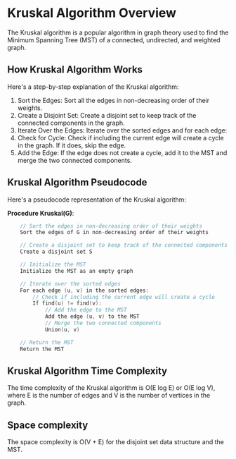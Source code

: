 # Kruskal Algorithm Overview

The Kruskal algorithm is a popular algorithm in graph theory used to find the Minimum Spanning Tree (MST) of a connected, undirected, and weighted graph.

## How Kruskal Algorithm Works

Here's a step-by-step explanation of the Kruskal algorithm:

1. Sort the Edges: Sort all the edges in non-decreasing order of their weights.
2. Create a Disjoint Set: Create a disjoint set to keep track of the connected components in the graph.
3. Iterate Over the Edges: Iterate over the sorted edges and for each edge:
4. Check for Cycle: Check if including the current edge will create a cycle in the graph. If it does, skip the edge.
5. Add the Edge: If the edge does not create a cycle, add it to the MST and merge the two connected components.

## Kruskal Algorithm Pseudocode

Here's a pseudocode representation of the Kruskal algorithm:

**Procedure Kruskal(G)**:

```cpp
    // Sort the edges in non-decreasing order of their weights
    Sort the edges of G in non-decreasing order of their weights

    // Create a disjoint set to keep track of the connected components
    Create a disjoint set S

    // Initialize the MST
    Initialize the MST as an empty graph

    // Iterate over the sorted edges
    For each edge (u, v) in the sorted edges:
        // Check if including the current edge will create a cycle
        If find(u) != find(v):
            // Add the edge to the MST
            Add the edge (u, v) to the MST
            // Merge the two connected components
            Union(u, v)

    // Return the MST
    Return the MST
```

## Kruskal Algorithm Time Complexity

The time complexity of the Kruskal algorithm is O(E log E) or O(E log V), where E is the number of edges and V is the number of vertices in the graph.

## Space complexity

The space complexity is O(V + E) for the disjoint set data structure and the MST.
